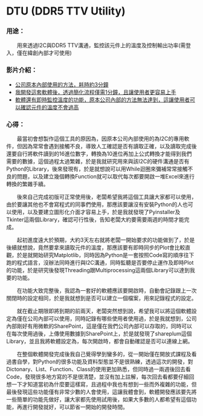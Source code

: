 # DTU (DDR5 TTV Utility)

### 用途：

　　用來透過I2C與DDR5 TTV溝通，監控該元件上的溫度及控制輸出功率(需登入，僅在緯創內部才可使用)

### 影片介紹：

- [公司原本內部使用的方法，耗時約3分鐘](https://drive.google.com/file/d/1_LFyMDqh3lAUOZpRwd5XywALuHFiCA-q/view?usp=sharing)
- [我開發這套軟體後，透過簡化流程僅需1分鐘，且讓使用者更容易上手](https://drive.google.com/file/d/1iR4oZIvLP9CW5idPxZpI3Jp--k-ovFby/view?usp=sharing)
- [軟體還有即時監控溫度的功能，原本公司內部的方法無法達到，這讓使用者可以確認元件的溫度不會過高](https://drive.google.com/file/d/1_rCzIGgP_aB4E5ehj8rUZr2iYb2rEGl_/view?usp=sharing)

### 心得：

　　最當初會想製作這個工具的原因為，因原本公司內部使用的為I2C的專用軟件，但因為常常會遇到接觸不良，導致人工確認是否有讀取正確，以及讀取完成後還要自行將軟件讀到的16進位數字，轉換為10進位再加上公式轉換才能得到我們需要的數據，這個過程太過繁雜，於是我就研究用來與該I2C的硬件溝通是否有Python的Library，後來發現有，於是就想說可以用While迴圈來彌補常常接觸不良的問題，以及建立幾個轉換Function就可以取代每次都要開啟一堆Excel來進行轉換的繁雜手續。
  
　　後來自己完成初版可正常使用後，老闆希望我將這個工具讓大家都可以使用，由於要讓其他也不會寫程式的同事們使用，那應該要讓沒有安裝Python的人也可以使用，以及要建立圖形化介面才容易上手，於是我就發現了Pyinstaller及Tkinter這兩個Library，確認可行性後，告知老闆大約要需要兩週的時間才能完成。
  
　　起初進度遠大於預期，大約3天左右就將老闆一開始要求的功能做到了，於是後續就想說，竟然要拿來讀取元件的溫度，那應該要有即時同步的Plot會比較直觀，於是就開始研究Matplotlib，同時因為Python是一套按照Code寫的順序往下跑的程式語言，沒辦法同時進行與I2C溝通，同時監聽是否要停止運作及即時Plot的功能，於是研究後發現Threading跟Multiprocessing這兩個Library可以達到我要的功能。
  
　　在功能大致完整後，我認為一套好的軟體應該要開啟時，自動會記錄跟上一次關閉時的設定相同，於是我就想到是否可以建立一個檔案，用來記錄程式的設定。
  
　　就在截止期限即將到期的前兩天，老闆突然想到說，希望我可以將這個軟體設定為僅在公司內部可以使用，同時記錄有哪些使用者使用過，於是我就想到，公司內部剛好有用微軟的SharePoint，這是僅在我們公司內部可以存取的，同時可以在每次使用過後，上傳使用數據到SharePoint上，於是就發現了shareplum這個Library，並且我將軟體設定為，每次開啟時，都會自動確認是否可以連線上網。
  
　　在整個軟體開發完成後我自己覺得學到蠻多的，從一開始僅在開放式課程及看過書自學，對Python的很多功能及資料型態並不是很熟練，透過這次的開發，對Dictonary、List、Function、Class的使用更加熟悉，但同時過一兩週後回去看Code，發現很多地方寫的不是很清楚，並沒有加上註解，每次回去看都要仔細回想一下才知道當初為什麼要這樣寫，且過程中我也有想到一些而外複雜的功能，但最後發現這些功能僅有非常少數的人會使用，這讓我體會到，軟體開發應該要先將一些簡單的功能先做好，讓大家都先使用試用後，如果大多數的人都希望有這個功能，再進行開發就好，可以節省一開始的開發時間。

